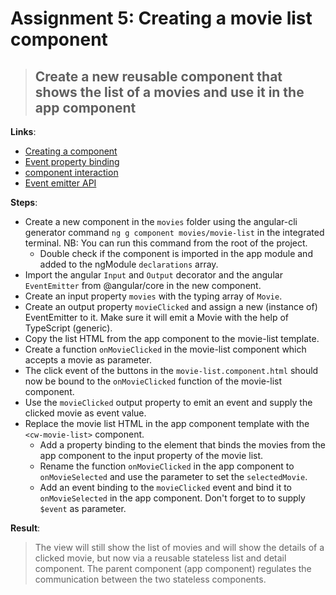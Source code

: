 Assignment 5: Creating a movie list component 
==============================================

> ## Create a new reusable component that shows the list of a movies and use it in the app component

**Links**:
- [Creating a component](https://angular-training-guide.rangle.io/cli/creating-components)
- [Event property binding](https://angular-training-guide.rangle.io/components/app_structure_with_components/responding_to_component_events)
- [component interaction](https://angular.io/docs/ts/latest/cookbook/component-communication.html#!#child-to-parent)
- [Event emitter API](https://angular.io/api/core/EventEmitter)

**Steps**:
- Create a new component in the `movies` folder using the angular-cli generator command `ng g component movies/movie-list` in the integrated terminal. NB: You can run this command from the root of the project.
  - Double check if the component is imported in the app module and added to the ngModule `declarations` array.
- Import the angular `Input` and `Output` decorator and the angular `EventEmitter` from @angular/core in the new component.
- Create an input property `movies` with the typing array of `Movie`.
- Create an output property `movieClicked` and assign a new (instance of) EventEmitter to it. Make sure it will emit a Movie with the help of TypeScript (generic).
- Copy the list HTML from the app component to the movie-list template.
- Create a function `onMovieClicked` in the movie-list component which accepts a movie as parameter.
- The click event of the buttons in the `movie-list.component.html` should now be bound to the `onMovieClicked` function of the movie-list component.
- Use the `movieClicked` output property to emit an event and supply the clicked movie as event value.
- Replace the movie list HTML in the app component template with the `<cw-movie-list>` component.
    - Add a property binding to the element that binds the movies from the app component to the input property of the movie list.
    - Rename the function `onMovieClicked` in the app component to `onMovieSelected` and use the parameter to set the `selectedMovie`.
    - Add an event binding to the `movieClicked` event and bind it to `onMovieSelected` in the app component. Don't forget to to supply `$event` as parameter.

**Result**:
> The view will still show the list of movies and will show the details of a clicked movie, but now via a reusable stateless list and detail component.
> The parent component (app component) regulates the communication between the two stateless components.